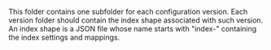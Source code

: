 This folder contains one subfolder for each configuration version. 
Each version folder should contain the index shape associated with such version. 
An index shape is a JSON file whose name starts with "index-" containing the index settings and mappings.